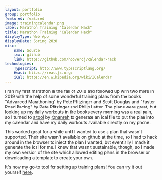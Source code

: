 ```yaml
---
layout: portfolio
group: portfolio
featured: featured
image: trainingcalendar.png
label: Marathon Training "Calendar Hack"
title: Marathon Training "Calendar Hack"
displayType: Web App
displayDate: Spring 2020
misc:
    name: Source
    text: github
    link: https://github.com/hoovercj/calendar-hack
technologies:
    Typescript: http://www.typescriptlang.org/
    React: https://reactjs.org/
    iCal: https://en.wikipedia.org/wiki/ICalendar
---
```

<!-- +++++ Projects Section +++++ -->
I ran my first marathon in the fall of 2018 and followed up with two more in 2019 with the help of some wonderful training plans from the books "Advanced Marathoning" by Pete Pfitzinger and Scott Douglas and "Faster Road Racing" by Pete Pfitzinger and Philip Latter. The plans were great, but looking up my daily workouts in the books every morning was a real pain, so I turned to [a tool](https://defy.org/hacks/calendarhack/) by [@nanreh](https://github.com/nanreh/calendar-hack) to generate an ical file to put the plan into my calendar and have my daily workouts available directly on my phone.

This worked great for a while until I wanted to use a plan that wasn't supported. Their site wasn't available on github at the time, so I had to hack around in the browser to inject the plan I wanted, but eventially I made it generate the ical for me. I knew that wasn't sustainable, though, so I made my own version of the site which allowed editing plans in the browser or downloading a template to create your own.

It's now my go-to tool for setting up training plans! You can try it out yourself [here](https://www.codyhoover.com/calendar-hack/).